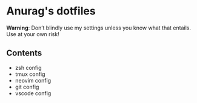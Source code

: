 # Anurag's dotfiles

**Warning**: Don’t blindly use my settings unless you know what that entails. Use at your own risk!

## Contents

- zsh config
- tmux config
- neovim config
- git config
- vscode config
